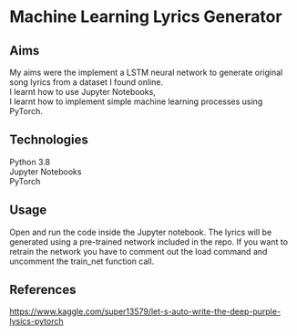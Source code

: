 # Machine Learning Lyrics Generator

## Aims

My aims were the implement a LSTM neural network to generate original song lyrics from a dataset I found online.  
I learnt how to use Jupyter Notebooks,  
I learnt how to implement simple machine learning processes using PyTorch.

## Technologies

Python 3.8  
Jupyter Notebooks  
PyTorch


## Usage

Open and run the code inside the Jupyter notebook. The lyrics will be generated using a pre-trained network included in the repo. If you want to retrain the network you have to comment out the load command and uncomment the train_net function call.

## References

https://www.kaggle.com/super13579/let-s-auto-write-the-deep-purple-lysics-pytorch



